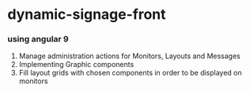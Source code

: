 
# dynamic-signage-front
### using angular 9
1) Manage administration actions for Monitors, Layouts and Messages
2) Implementing Graphic components
3) Fill layout grids with chosen components in order to be displayed on monitors


